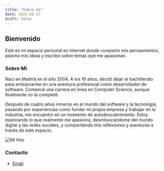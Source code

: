 ```yaml
---
title: "Sobre mí"
date: 2025-05-17
draft: false
---
```


## Bienvenido

Este es mi espacio personal en internet donde comparto mis pensamientos, plasmo mis ideas y escribo sobre temas que me apasionan.

### Sobre Mí

Nací en Madrid en el año 2004. A los 16 años, decidí dejar el bachillerato para embarcarme en una aventura profesional como desarrollador de software. Comencé una carrera en línea en Computer Science, aunque finalmente no la completé.

Después de cuatro años inmerso en el mundo del software y la tecnología, pasando por experiencias como fundar mi propia empresa y trabajar en la industria, me encuentro en un momento de autodescubrimiento. Estoy explorando lo que realmente me apasiona, desintoxicándome del mundo digital y las redes sociales, y compartiendo mis reflexiones y aventuras a través de este espacio.

![Mi foto](/images/photo_new_york_bull.jpeg)

### Contacto

- [Email](mailto:roberto.kalinovskyy@gmail.com)